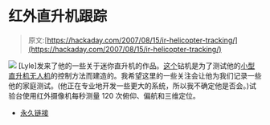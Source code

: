 # 红外直升机跟踪

> 原文:[https://hackaday.com/2007/08/15/ir-helicopter-tracking/](https://hackaday.com/2007/08/15/ir-helicopter-tracking/)

![](../Images/30fd6f18ce1fd9f4466e0238153e2ee0.png)
[Lyle]发来了他的一些关于迷你直升机的作品。[这个](http://www.lylechamberlain.com/indoorvision-basedcontrolplatform)钻机是为了测试他的[小型直升机无人机](http://www.lylechamberlain.com/indoorcollisionavoidanceandnavigation)的控制方法而建造的。我希望这里的一些关注会让他为我们记录一些他的家庭测试。(他正在专业地开发一些更大的系统，所以我不确定他是否会。)试验台使用红外摄像机每秒测量 120 次俯仰、偏航和三维定位。

*   [永久链接](http://www.lylechamberlain.com/indoorvision-basedcontrolplatform)